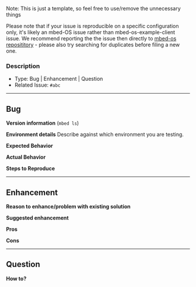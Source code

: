 Note: This is just a template, so feel free to use/remove the unnecessary things

Please note that if your issue is reproducible on a specific configuration only,
it's likely an mbed-OS issue rather than mbed-os-example-client issue. We recommend
reporting the the issue then directly to 
[mbed-os reposititory](https://github.com/ARMmbed/mbed-os/issues) - please also
try searching for duplicates before filing a new one.

### Description
- Type: Bug | Enhancement | Question
- Related Issue: `#abc`

---------------------------------------------------------------
## Bug

**Version information**
(`mbed ls`)

**Environment details**
Describe against which environment you are testing.

**Expected Behavior**

**Actual Behavior**

**Steps to Reproduce**

----------------------------------------------------------------
## Enhancement

**Reason to enhance/problem with existing solution**

**Suggested enhancement**

**Pros**

**Cons**

-----------------------------------------------------------------

## Question

**How to?**

